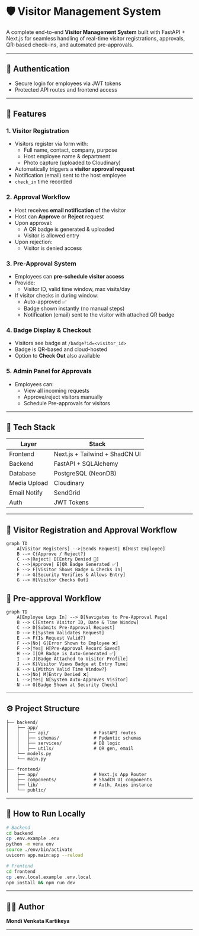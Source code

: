 # 🛡️ Visitor Management System

A complete end-to-end **Visitor Management System** built with FastAPI + Next.js for seamless handling of real-time visitor registrations, approvals, QR-based check-ins, and automated pre-approvals.

---

## 🔐 Authentication

- Secure login for employees via JWT tokens
- Protected API routes and frontend access

---

## 📝 Features

### 1. Visitor Registration
- Visitors register via form with:
  - Full name, contact, company, purpose
  - Host employee name & department
  - Photo capture (uploaded to Cloudinary)
- Automatically triggers a **visitor approval request**
- Notification (email) sent to the host employee
- `check_in` time recorded

### 2. Approval Workflow
- Host receives **email notification** of the visitor
- Host can **Approve** or **Reject** request
- Upon approval:
  - A QR badge is generated & uploaded
  - Visitor is allowed entry
- Upon rejection:
  - Visitor is denied access

### 3. Pre-Approval System
- Employees can **pre-schedule visitor access**
- Provide:
  - Visitor ID, valid time window, max visits/day
- If visitor checks in during window:
  - Auto-approved ✅
  - Badge shown instantly (no manual steps)
  - Notification (email) sent to the visitor with attached QR badge

### 4. Badge Display & Checkout
- Visitors see badge at `/badge?id=<visitor_id>`
- Badge is QR-based and cloud-hosted
- Option to **Check Out** also available

### 5. Admin Panel for Approvals
- Employees can:
  - View all incoming requests
  - Approve/reject visitors manually
  - Schedule Pre-approvals for visitors

---

## 🧩 Tech Stack

| Layer        | Stack                         |
|--------------|-------------------------------|
| Frontend     | Next.js + Tailwind + ShadCN UI|
| Backend      | FastAPI + SQLAlchemy          |
| Database     | PostgreSQL (NeonDB)           |
| Media Upload | Cloudinary                    |
| Email Notify | SendGrid                      |
| Auth         | JWT Tokens                    |

---

## 🧭 Visitor Registration and Approval Workflow

```mermaid
graph TD
    A[Visitor Registers] -->|Sends Request| B[Host Employee]
    B --> C{Approve / Reject?}
    C -->|Reject| D[Entry Denied 🚫]
    C -->|Approve| E[QR Badge Generated ✅]
    E --> F[Visitor Shows Badge & Checks In]
    F --> G[Security Verifies & Allows Entry]
    G --> H[Visitor Checks Out]
```

## 🧭 Pre-approval Workflow
```mermaid
graph TD
    A[Employee Logs In] --> B[Navigates to Pre-Approval Page]
    B --> C[Enters Visitor ID, Date & Time Window]
    C --> D[Submits Pre-Approval Request]
    D --> E[System Validates Request]
    E --> F{Is Request Valid?}
    F -->|No| G[Error Shown to Employee ❌]
    F -->|Yes| H[Pre-Approval Record Saved]
    H --> I[QR Badge is Auto-Generated ✅]
    I --> J[Badge Attached to Visitor Profile]
    J --> K[Visitor Views Badge at Entry Time]
    K --> L{Within Valid Time Window?}
    L -->|No| M[Entry Denied ❌]
    L -->|Yes| N[System Auto-Approves Visitor]
    N --> O[Badge Shown at Security Check]
```
---

## ⚙️ Project Structure

```
├── backend/
│   ├── app/
│   │   ├── api/                 # FastAPI routes
│   │   ├── schemas/             # Pydantic schemas
│   │   ├── services/            # DB logic
│   │   ├── utils/               # QR gen, email
│   └── models.py
│   └── main.py
│
├── frontend/
│   ├── app/                     # Next.js App Router
│   ├── components/              # ShadCN UI components
│   ├── lib/                     # Auth, Axios instance
│   └── public/
```
---

## 🚀 How to Run Locally

```bash
# Backend
cd backend
cp .env.example .env
python -m venv env
source ./env/bin/activate
uvicorn app.main:app --reload

# Frontend
cd frontend
cp .env.local.example .env.local
npm install && npm run dev
```

---

## 👨‍💻 Author

**Mondi Venkata Kartikeya**  

---
